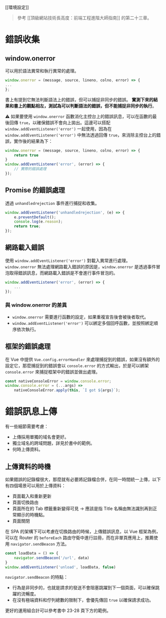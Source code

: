 [[環境設定]]

> 參考 [[頂級網站技術長高度：前端工程進階大師指南]] 的第二十三章。

# 錯誤收集
## window.onerror
可以用於語法異常和執行異常的處理。
```js
window.onerror = (message, source, lineno, colno, error) => {
...
};
```

書上有提到它無法判斷語法上的錯誤，但可以捕捉非同步的錯誤。
**實測下來的結果和書上的觀點相左，測試為可以判斷語法的錯誤，但不能捕捉非同步的執行**。

⚠ 如果要使用 `window.onerror` 函數消化主控台上的錯誤訊息，可以在函數的最後回傳 `true`，以確保錯誤不會向上拋出。這邊可以搭配 `window.addEventListener('error')` 一起使用，因為在 `window.addEventListener('error')` 中無法透過回傳 `true`，來消除主控台上的錯誤，實作後的結果為下：
```js
window.onerror = (message, source, lineno, colno, error) => {
	return true
}
window.addEventListener('error', (error) => {
	// 實際的錯誤處理
});
```

## Promise 的錯誤處理
透過 `unhandledrejection` 事件進行捕捉和收集。
```js
window.addEventListener('unhandledrejection', (e) => {
	e.preventDefault();
	console.log(e.reason);
	return true;
});
```

## 網路載入錯誤
使用 `window.addEventListener('error')` 對載入異常進行處理。
`window.onerror` 無法處理網路載入錯誤的原因是，`window.onerror` 是透過事件冒泡取得錯誤訊息，而網路載入錯誤是不會進行事件冒泡的。
```js
window.addEventListener('error', (error) => {
	...
});
```

### 與 window.onerror 的差異
- `window.onerror` 需要進行函數的設定，如果重複宣告後會被後者取代。
- `window.addEventListener('error')` 可以綁定多個回呼函數，並按照綁定順序依次執行。

## 框架的錯誤處理
在 Vue 中提供 `Vue.config.errorHandler` 來處理捕捉到的錯誤，如果沒有額外的設定它，那麼捕捉到的錯誤會以 `console.error` 的方式輸出，於是可以綁架 `console.error` 來捕捉框架中的錯誤並做出處理。
```js
const nativeConsoleError = window.console.error;
window.console.error = (...args) =>
	nativeConsoleError.apply(this, `I got ${args}`);
```

# 錯誤訊息上傳
有一些細節需要考慮：
- 上傳採用單獨的域名會更好。
- 獨立域名的跨域問題，詳見於書中的範例。
- 何時上傳資料。

## 上傳資料的時機
如果錯誤的記錄檔很大，那麼就有必要將記錄檔合併，在同一時間統一上傳，以下有四個場景可以用於上傳資料：
- 頁面載入和重新更新
- 頁面切換路由
- 頁面所在的 Tab 標籤重新變得可見 -> 應該是指 Title 名稱由無法識別再到正常顯示的時機點。
- 頁面關閉

在 SPA 的架構下可以考慮在切換路由的時候，上傳錯誤訊息，以 Vue 框架為例，可以在 Router 的 `beforeEach` 路由守衛中進行註冊，而在非單頁應用上，推薦使用 `navigator.sendBeacon` 方法。
```js
const loadData = () => {
	navigator.sendBeacon('/url', data)
}
window.addEventListener('unload', loadData, false)
```

`navigator.sendBeacon` 的特點：
- 行為是非同步的，也就是請求的發送不會阻塞跳躍到下一個頁面，可以確保跳躍的流暢度。
- 在沒有極端資料和佇列總數的限制下，會優先傳回 `true` 以確保請求成功。

更好的運用組合計可以參考書中 23-28 頁下方的範例。